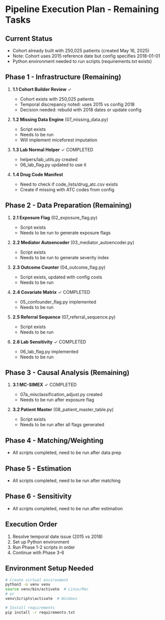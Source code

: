 # Pipeline Execution Plan - Remaining Tasks

## Current Status
- Cohort already built with 250,025 patients (created May 16, 2025)
- Note: Cohort uses 2015 reference date but config specifies 2018-01-01
- Python environment needed to run scripts (requirements.txt exists)

## Phase 1 - Infrastructure (Remaining)
1. **1.1 Cohort Builder Review** ✓
   - Cohort exists with 250,025 patients
   - Temporal discrepancy noted: uses 2015 vs config 2018
   - Decision needed: rebuild with 2018 dates or update config

2. **1.2 Missing Data Engine** (07_missing_data.py)
   - Script exists
   - Needs to be run
   - Will implement miceforest imputation

3. **1.3 Lab Normal Helper** ✓ COMPLETED
   - helpers/lab_utils.py created
   - 06_lab_flag.py updated to use it

4. **1.4 Drug Code Manifest**
   - Need to check if code_lists/drug_atc.csv exists
   - Create if missing with ATC codes from config

## Phase 2 - Data Preparation (Remaining)
1. **2.1 Exposure Flag** (02_exposure_flag.py)
   - Script exists
   - Needs to be run to generate exposure flags
   
2. **2.2 Mediator Autoencoder** (03_mediator_autoencoder.py)
   - Script exists
   - Needs to be run to generate severity index

3. **2.3 Outcome Counter** (04_outcome_flag.py)
   - Script exists, updated with config costs
   - Needs to be run

4. **2.4 Covariate Matrix** ✓ COMPLETED
   - 05_confounder_flag.py implemented
   - Needs to be run

5. **2.5 Referral Sequence** (07_referral_sequence.py)
   - Script exists
   - Needs to be run

6. **2.6 Lab Sensitivity** ✓ COMPLETED
   - 06_lab_flag.py implemented
   - Needs to be run

## Phase 3 - Causal Analysis (Remaining)
1. **3.1 MC-SIMEX** ✓ COMPLETED
   - 07a_misclassification_adjust.py created
   - Needs to be run after exposure flag

2. **3.2 Patient Master** (08_patient_master_table.py)
   - Script exists
   - Needs to be run after all flags generated

## Phase 4 - Matching/Weighting
- All scripts completed, need to be run after data prep

## Phase 5 - Estimation
- All scripts completed, need to be run after matching

## Phase 6 - Sensitivity
- All scripts completed, need to be run after estimation

## Execution Order
1. Resolve temporal date issue (2015 vs 2018)
2. Set up Python environment
3. Run Phase 1-2 scripts in order
4. Continue with Phase 3-6

## Environment Setup Needed
```bash
# Create virtual environment
python3 -m venv venv
source venv/bin/activate  # Linux/Mac
# or
venv\Scripts\activate  # Windows

# Install requirements
pip install -r requirements.txt
```